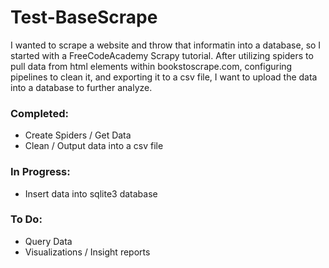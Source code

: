 # Test-BaseScrape


I wanted to scrape a website and throw that informatin into a database, so I started with a FreeCodeAcademy Scrapy tutorial. After utilizing spiders to pull data from html elements within bookstoscrape.com, configuring pipelines to clean it, and exporting it to a csv file, I want to upload the data into a database to further analyze. 



### Completed:
* Create Spiders / Get Data
* Clean / Output data into a csv file




### In Progress:
* Insert data into sqlite3 database




### To Do: 
* Query Data
* Visualizations / Insight reports